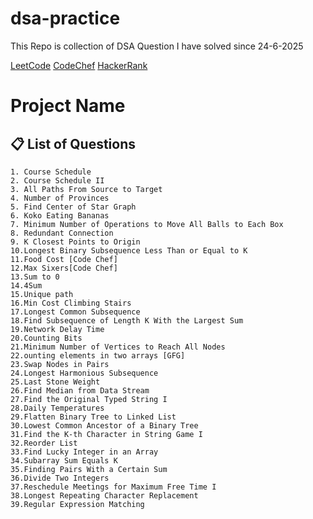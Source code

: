 # dsa-practice

This Repo is collection of DSA Question I have solved since 24-6-2025

[LeetCode](https://leetcode.com/u/yashasharma21005/)
[CodeChef](https://www.codechef.com/users/yashasharma210)
[HackerRank](https://www.hackerrank.com/profile/yashasharma21005)


# Project Name

## 📋 List of Questions

<!-- QUESTIONS_START -->

```
1. Course Schedule
2. Course Schedule II
3. All Paths From Source to Target
4. Number of Provinces
5. Find Center of Star Graph
6. Koko Eating Bananas
7. Minimum Number of Operations to Move All Balls to Each Box
8. Redundant Connection
9. K Closest Points to Origin
10.Longest Binary Subsequence Less Than or Equal to K
11.Food Cost [Code Chef]
12.Max Sixers[Code Chef]
13.Sum to 0
14.4Sum
15.Unique path
16.Min Cost Climbing Stairs
17.Longest Common Subsequence
18.Find Subsequence of Length K With the Largest Sum
19.Network Delay Time
20.Counting Bits
21.Minimum Number of Vertices to Reach All Nodes
22.ounting elements in two arrays [GFG]
23.Swap Nodes in Pairs
24.Longest Harmonious Subsequence
25.Last Stone Weight
26.Find Median from Data Stream
27.Find the Original Typed String I
28.Daily Temperatures
29.Flatten Binary Tree to Linked List
30.Lowest Common Ancestor of a Binary Tree
31.Find the K-th Character in String Game I
32.Reorder List
33.Find Lucky Integer in an Array
34.Subarray Sum Equals K
35.Finding Pairs With a Certain Sum
36.Divide Two Integers
37.Reschedule Meetings for Maximum Free Time I
38.Longest Repeating Character Replacement
39.Regular Expression Matching
```

<!-- QUESTIONS_END -->
